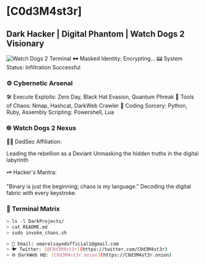 # \[C0d3M4st3r\]
## Dark Hacker | Digital Phantom | Watch Dogs 2 Visionary
![Watch Dogs 2 Terminal]([https://www.google.com/url?sa=i&url=https%3A%2F%2Fwww.behance.net%2Fgallery%2F47393655%2FWatch_Dogs-2-DEDSEC-Video%2Fmodules%2F284588869&psig=AOvVaw1GNmWg56BJhXsI-RkPTwwX&ust=1702751078548000&source=images&cd=vfe&opi=89978449&ved=0CBEQjRxqFwoTCLC2x5yIkoMDFQAAAAAdAAAAABAQ])
🕶️ Masked Identity: Encrypting...
📟 System Status: Infiltration Successful
### ⚙️ Cybernetic Arsenal
🛠️ Execute Exploits:
Zero Day, Black Hat Evasion, Quantum Phreak
🧲 Tools of Chaos:
Nmap, Hashcat, DarkWeb Crawler
💽 Coding Sorcery:
Python, Ruby, Assembly
Scripting: Powershell, Lua
### 🌐 Watch Dogs 2 Nexus
🕵️‍♂️ DedSec Affiliation:

Leading the rebellion as a Deviant
Unmasking the hidden truths in the digital labyrinth

🗝️ Hacker's Mantra:

"Binary is just the beginning; chaos is my language."
Decoding the digital fabric with every keystroke.

### 🚀 Terminal Matrix
```bash
> ls -l DarkProjects/
> cat README.md
> sudo invoke_chaos.sh

> 📧 Email: omarelsayedofficial1@gmail.com
> 🐦 Twitter: [@C0d3M4st3r](https://twitter.com/C0d3M4st3r)
> 🌐 DarkWeb HQ: [C0d3M4st3r.onion](https://C0d3M4st3r.onion)

